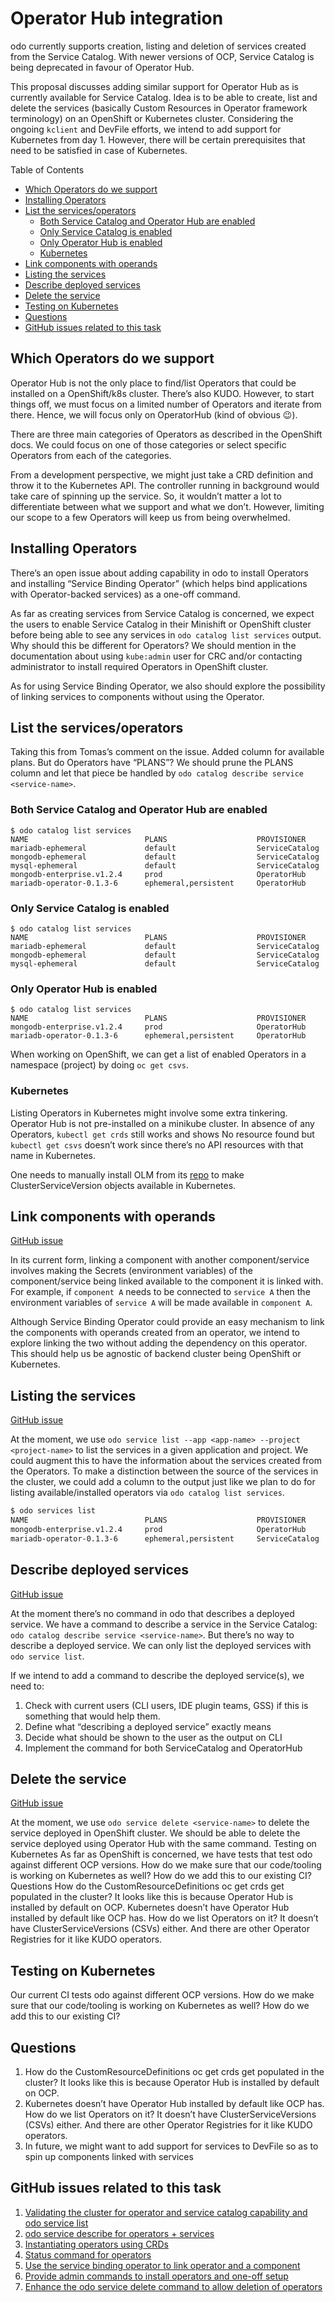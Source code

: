 # Operator Hub integration
odo currently supports creation, listing and deletion of services created from
the Service Catalog. With newer versions of OCP, Service Catalog is being
deprecated in favour of Operator Hub.

This proposal discusses adding similar support for Operator Hub as is currently
available for Service Catalog. Idea is to be able to create, list and delete
the services (basically Custom Resources in Operator framework terminology) on
an OpenShift or Kubernetes cluster. Considering the ongoing `kclient` and DevFile
efforts, we intend to add support for Kubernetes from day 1. However, there
will be certain prerequisites that need to be satisfied in case of Kubernetes.

Table of Contents
- [Which Operators do we support](#which-operators-do-we-support)
- [Installing Operators](#installing-operators)
- [List the services/operators](#list-the-servicesoperators)
  - [Both Service Catalog and Operator Hub are enabled](#both-service-catalog-and-operator-hub-are-enabled)
  - [Only Service Catalog is enabled](#only-service-catalog-is-enabled)
  - [Only Operator Hub is enabled](#only-operator-hub-is-enabled)
  - [Kubernetes](#kubernetes)
- [Link components with operands](#link-components-with-operands)
- [Listing the services](#listing-the-services)
- [Describe deployed services](#describe-deployed-services)
- [Delete the service](#delete-the-service)
- [Testing on Kubernetes](#testing-on-Kubernetes)
- [Questions](#questions)
- [GitHub issues related to this task](#github-issues-related-to-this-task)

## Which Operators do we support
Operator Hub is not the only place to find/list Operators that could be
installed on a OpenShift/k8s cluster. There’s also KUDO. However, to start
things off, we must focus on a limited number of Operators and iterate from
there. Hence, we will focus only on OperatorHub (kind of obvious 😉).

There are three main categories of Operators as described in the OpenShift
docs. We could focus on one of those categories or select specific Operators
from each of the categories.

From a development perspective, we might just take a CRD definition and throw
it to the Kubernetes API. The controller running in background would take care
of spinning up the service. So, it wouldn’t matter a lot to differentiate
between what we support and what we don’t. However, limiting our scope to a few
Operators will keep us from being overwhelmed.

## Installing Operators
There’s an open issue about adding capability in odo to install Operators and
installing “Service Binding Operator” (which helps bind applications with
Operator-backed services) as a one-off command.

As far as creating services from Service Catalog is concerned, we expect the
users to enable Service Catalog in their Minishift or OpenShift cluster before
being able to see any services in `odo catalog list services` output. Why should
this be different for Operators? We should mention in the documentation about
using `kube:admin` user for CRC and/or contacting administrator to install
required Operators in OpenShift cluster.

As for using Service Binding Operator, we also should explore the possibility
of linking services to components without using the Operator.

## List the services/operators
Taking this from Tomas’s comment on the issue. Added column for available
plans. But do Operators have “PLANS”? We should prune the PLANS column and let
that piece be handled by `odo catalog describe service <service-name>`.
### Both Service Catalog and Operator Hub are enabled
```
$ odo catalog list services
NAME                          PLANS                    PROVISIONER
mariadb-ephemeral             default                  ServiceCatalog
mongodb-ephemeral             default                  ServiceCatalog
mysql-ephemeral               default                  ServiceCatalog
mongodb-enterprise.v1.2.4     prod                     OperatorHub
mariadb-operator-0.1.3-6      ephemeral,persistent     OperatorHub
```
### Only Service Catalog is enabled
```
$ odo catalog list services
NAME                          PLANS                    PROVISIONER
mariadb-ephemeral             default                  ServiceCatalog
mongodb-ephemeral             default                  ServiceCatalog
mysql-ephemeral               default                  ServiceCatalog
```

### Only Operator Hub is enabled
```
$ odo catalog list services
NAME                          PLANS                    PROVISIONER
mongodb-enterprise.v1.2.4     prod                     OperatorHub
mariadb-operator-0.1.3-6      ephemeral,persistent     OperatorHub
```

When working on OpenShift, we can get a list of enabled Operators in a
namespace (project) by doing `oc get csvs`. 

### Kubernetes
Listing Operators in Kubernetes might involve some extra tinkering. Operator
Hub is not pre-installed on a minikube cluster. In absence of any Operators,
`kubectl get crds` still works and shows No resource found  but `kubectl get
csvs` doesn’t work since there’s no API resources with that name in Kubernetes.

One needs to manually install OLM from its
[repo](https://github.com/operator-framework/operator-lifecycle-manager/tree/00eab85df0fd570891754cc743bc3d5831e9dd62/deploy/upstream/quickstart)
to make ClusterServiceVersion objects available in Kubernetes.

## Link components with operands
[GitHub issue](https://github.com/openshift/odo/issues/2463)

In its current form, linking a component with another component/service
involves making the Secrets (environment variables) of the component/service
being linked available to the component it is linked with. For example, if
`component A` needs to be connected to `service A`  then the environment variables
of `service A` will be made available in `component A`.

Although Service Binding Operator could provide an easy mechanism to link the
components with operands created from an operator, we intend to explore linking
the two without adding the dependency on this operator. This should help us be
agnostic of backend cluster being OpenShift or Kubernetes.

## Listing the services
[GitHub issue](https://github.com/openshift/odo/issues/2479)

At the moment, we use `odo service list --app <app-name> --project
<project-name>` to list the services in a given application and project. We
could augment this to have the information about the services created from the
Operators. To make a distinction between the source of the services in the
cluster, we could add a column to the output just like we plan to do for
listing available/installed operators via `odo catalog list services`.

```sh
$ odo services list
NAME                          PLANS                    PROVISIONER
mongodb-enterprise.v1.2.4     prod                     OperatorHub
mariadb-operator-0.1.3-6      ephemeral,persistent     ServiceCatalog
```

## Describe deployed services
[GitHub issue](https://github.com/openshift/odo/issues/2480)

At the moment there’s no command in odo that describes a deployed service. We
have  a command to describe a service in the Service Catalog: `odo catalog
describe service <service-name>`. But there’s no way to describe a deployed
service. We can only list the deployed services with `odo service list`.

If we intend to add a command to describe the deployed service(s), we need to:
1. Check with current users (CLI users, IDE plugin teams, GSS) if this is
something that would help them.
2. Define what “describing a deployed service” exactly means
3. Decide what should be shown to the user as the output on CLI
4. Implement the command for both ServiceCatalog and OperatorHub

## Delete the service
[GitHub issue](https://github.com/openshift/odo/issues/2481)

At the moment, we use `odo service delete <service-name>` to delete the service
deployed in OpenShift cluster. We should be able to delete the service
deployed using Operator Hub with the same command.
Testing on Kubernetes
As far as OpenShift is concerned, we have tests that test odo against different
OCP versions. How do we make sure that our code/tooling is working on
Kubernetes as well? How do we add this to our existing CI?
Questions
How do the CustomResourceDefinitions oc get crds get populated in the cluster?
It looks like this is because Operator Hub is installed by default on OCP.
Kubernetes doesn’t have Operator Hub installed by default like OCP has. How do
we list Operators on it? It doesn’t have ClusterServiceVersions (CSVs) either.
And there are other Operator Registries for it like KUDO operators.

## Testing on Kubernetes
Our current CI tests odo against different OCP versions. How do we make sure
that our code/tooling is working on Kubernetes as well? How do we add this to
our existing CI?

## Questions
1. How do the CustomResourceDefinitions oc get crds get populated in the
   cluster?  It looks like this is because Operator Hub is installed by default
   on OCP.
2. Kubernetes doesn’t have Operator Hub installed by default like OCP has. How
   do we list Operators on it? It doesn’t have ClusterServiceVersions (CSVs)
   either.  And there are other Operator Registries for it like KUDO operators.
3. In future, we might want to add support for services to DevFile so as to
   spin up components linked with services


## GitHub issues related to this task

1. [Validating the cluster for operator and service catalog capability and odo
   service list](https://github.com/openshift/odo/issues/2461)
2. [odo service describe for operators +
   services](https://github.com/openshift/odo/issues/2480)
3. [Instantiating operators using
   CRDs](https://github.com/openshift/odo/issues/2462)
4. [Status command for operators](https://github.com/openshift/odo/issues/2479)
5. [Use the service binding operator to link operator and a
   component](https://github.com/openshift/odo/issues/2463)
6. [Provide admin commands to install operators and one-off
   setup](https://github.com/openshift/odo/issues/2464)
7. [Enhance the odo service delete command to allow deletion of
   operators](https://github.com/openshift/odo/issues/2481)

